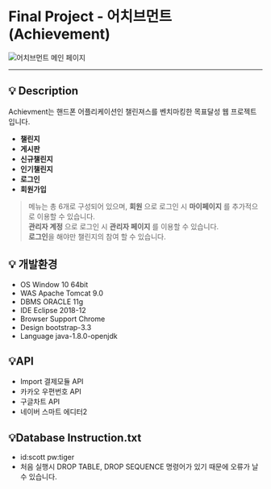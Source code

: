 # Final Project - 어치브먼트(Achievement)

![어치브먼트 메인 페이지](https://user-images.githubusercontent.com/45688526/127207511-38396821-5863-4346-90cf-d684ad9abf03.PNG)

---

## :bulb: Description
Achievment는 핸드폰 어플리케이션인 챌린져스를 벤치마킹한 목표달성 웹 프로젝트입니다.

+ **챌린지**
+ **게시판**
+ **신규챌린지**
+ **인기챌린지**
+ **로그인**
+ **회원가입**

> 메뉴는 총 6개로 구성되어 있으며, **회원** 으로 로그인 시 **마이페이지** 를 추가적으로 이용할 수 있습니다.<br/>
> **관리자 계정** 으로 로그인 시 **관리자 페이지** 를 이용할 수 있습니다. <br />
> **로그인**을 해야만 챌린지의 참여 할 수 있습니다. <br />


## :bulb: 개발환경
+ OS Window 10 64bit
+ WAS Apache Tomcat 9.0
+ DBMS ORACLE 11g
+ IDE Eclipse 2018-12
+ Browser Support Chrome
+ Design bootstrap-3.3
+ Language java-1.8.0-openjdk

## :bulb:API
+ Import 결제모듈 API
+ 카카오 우편번호 API
+ 구글차트 API
+ 네이버 스마트 에디터2

## :bulb:Database Instruction.txt
+ id:scott pw:tiger 
+ 처음 실행시 DROP TABLE, DROP SEQUENCE 명령어가 있기 때문에 오류가 날 수 있습니다.

